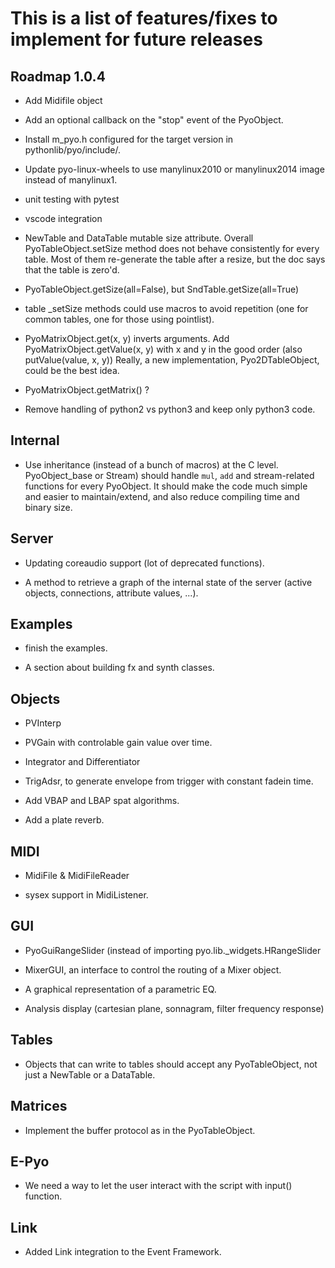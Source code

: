 This is a list of features/fixes to implement for future releases
=================================================================

Roadmap 1.0.4
-------------

- Add Midifile object

- Add an optional callback on the "stop" event of the PyoObject. 

- Install m_pyo.h configured for the target version in pythonlib/pyo/include/.

- Update pyo-linux-wheels to use manylinux2010 or manylinux2014 image instead of manylinux1.

- unit testing with pytest

- vscode integration

- NewTable and DataTable mutable size attribute.
  Overall PyoTableObject.setSize method does not behave consistently for every table.
  Most of them re-generate the table after a resize, but the doc says that the table is zero'd.

- PyoTableObject.getSize(all=False), but SndTable.getSize(all=True)

- table _setSize methods could use macros to avoid repetition (one for common tables, one for those using pointlist).

- PyoMatrixObject.get(x, y) inverts arguments. Add PyoMatrixObject.getValue(x, y) with x and y in the good order (also putValue(value, x, y))
  Really, a new implementation, Pyo2DTableObject, could be the best idea.

- PyoMatrixObject.getMatrix() ?

- Remove handling of python2 vs python3 and keep only python3 code.

Internal
--------

- Use inheritance (instead of a bunch of macros) at the C level. 
  PyoObject_base or Stream) should handle `mul`, `add` and 
  stream-related functions for every PyoObject. It should make the 
  code much simple and easier to maintain/extend, and also reduce 
  compiling time and binary size.

Server
------

- Updating coreaudio support (lot of deprecated functions).

- A method to retrieve a graph of the internal state of the server 
  (active objects, connections, attribute values, ...).

Examples
--------

- finish the examples.

- A section about building fx and synth classes.

Objects
-------

- PVInterp

- PVGain with controlable gain value over time.

- Integrator and Differentiator

- TrigAdsr, to generate envelope from trigger with constant fadein time.

- Add VBAP and LBAP spat algorithms.

- Add a plate reverb.

MIDI
----

- MidiFile & MidiFileReader

- sysex support in MidiListener.

GUI
---

- PyoGuiRangeSlider (instead of importing pyo.lib._widgets.HRangeSlider

- MixerGUI, an interface to control the routing of a Mixer object.

- A graphical representation of a parametric EQ.

- Analysis display (cartesian plane, sonnagram, filter frequency response)

Tables
------

- Objects that can write to tables should accept any PyoTableObject,
  not just a NewTable or a DataTable.

Matrices
--------

- Implement the buffer protocol as in the PyoTableObject.

E-Pyo
-----

- We need a way to let the user interact with the script with input() function.

Link
----

- Added Link integration to the Event Framework.
